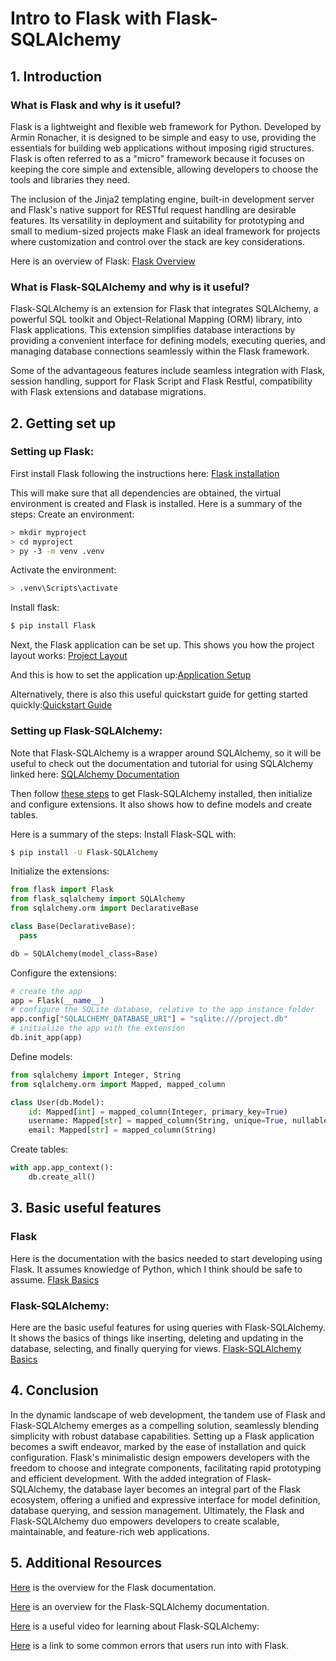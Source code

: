 # Intro to Flask with Flask-SQLAlchemy


## 1. Introduction
###  What is Flask and why is it useful?
Flask is a lightweight and flexible web framework for Python. Developed by Armin Ronacher, it is designed to be simple and easy to use, providing the essentials for building web applications without imposing rigid structures. Flask is often referred to as a "micro" framework because it focuses on keeping the core simple and extensible, allowing developers to choose the tools and libraries they need. 

The inclusion of the Jinja2 templating engine, built-in development server and Flask's native support for RESTful request handling are desirable features. Its versatility in deployment and suitability for prototyping and small to medium-sized projects make Flask an ideal framework for projects where customization and control over the stack are key considerations.

Here is an overview of Flask: [Flask Overview](https://flask.palletsprojects.com/en/3.0.x/#)

### What is Flask-SQLAlchemy and why is it useful?

Flask-SQLAlchemy is an extension for Flask that integrates SQLAlchemy, a powerful SQL toolkit and Object-Relational Mapping (ORM) library, into Flask applications. This extension simplifies database interactions by providing a convenient interface for defining models, executing queries, and managing database connections seamlessly within the Flask framework.

Some of the advantageous features include seamless integration with Flask, session handling, support for Flask Script and Flask Restful, compatibility with Flask extensions and database migrations.



## 2. Getting set up
### Setting up Flask:
First install Flask following the instructions here: [Flask installation](https://flask.palletsprojects.com/en/3.0.x/installation/)

This will make sure that all dependencies are obtained, the virtual environment is created and Flask is installed.
Here is a summary of the steps:
Create an environment:
```bash
> mkdir myproject
> cd myproject
> py -3 -m venv .venv
```
Activate the environment:
```bash
> .venv\Scripts\activate
```
Install flask:
```python
$ pip install Flask
```

Next, the Flask application can be set up. 
This shows you how the project layout works: [Project Layout](https://flask.palletsprojects.com/en/3.0.x/tutorial/layout/)

And this is how to set the application up:[Application Setup](https://flask.palletsprojects.com/en/3.0.x/tutorial/factory/)

Alternatively, there is also this useful quickstart guide for getting started quickly:[Quickstart Guide](https://flask.palletsprojects.com/en/3.0.x/quickstart/)

### Setting up Flask-SQLAlchemy:
Note that Flask-SQLAlchemy is a wrapper around SQLAlchemy, so it will be useful to check out the documentation and tutorial for using SQLAlchemy linked here:
[SQLAlchemy Documentation](https://docs.sqlalchemy.org/en/20/tutorial/index.html)

Then follow [these steps](https://flask-sqlalchemy.palletsprojects.com/en/3.1.x/quickstart/#installation) to get Flask-SQLAlchemy installed, then initialize and configure extensions. It also shows how to define models and create tables.

Here is a summary of the steps:
Install Flask-SQL with:
```bash
$ pip install -U Flask-SQLAlchemy
```
Initialize the extensions:
```python
from flask import Flask
from flask_sqlalchemy import SQLAlchemy
from sqlalchemy.orm import DeclarativeBase

class Base(DeclarativeBase):
  pass

db = SQLAlchemy(model_class=Base)
```

Configure the extensions:
```python
# create the app
app = Flask(__name__)
# configure the SQLite database, relative to the app instance folder
app.config["SQLALCHEMY_DATABASE_URI"] = "sqlite:///project.db"
# initialize the app with the extension
db.init_app(app)
```

Define models:
```python
from sqlalchemy import Integer, String
from sqlalchemy.orm import Mapped, mapped_column

class User(db.Model):
    id: Mapped[int] = mapped_column(Integer, primary_key=True)
    username: Mapped[str] = mapped_column(String, unique=True, nullable=False)
    email: Mapped[str] = mapped_column(String)
```

Create tables:
```python
with app.app_context():
    db.create_all()
```

## 3. Basic useful features
### Flask
Here is the documentation with the basics needed to start developing using Flask. It assumes knowledge of Python, which I think should be safe to assume.
[Flask Basics](https://flask.palletsprojects.com/en/3.0.x/tutorial/)


### Flask-SQLAlchemy:
Here are the basic useful features for using queries with Flask-SQLAlchemy. It shows the basics of things like inserting, deleting and updating in the database, selecting, and finally querying for views.
[Flask-SQLAlchemy Basics](https://flask-sqlalchemy.palletsprojects.com/en/3.1.x/queries/)


## 4. Conclusion
In the dynamic landscape of web development, the tandem use of Flask and Flask-SQLAlchemy emerges as a compelling solution, seamlessly blending simplicity with robust database capabilities. Setting up a Flask application becomes a swift endeavor, marked by the ease of installation and quick configuration. Flask's minimalistic design empowers developers with the freedom to choose and integrate components, facilitating rapid prototyping and efficient development. With the added integration of Flask-SQLAlchemy, the database layer becomes an integral part of the Flask ecosystem, offering a unified and expressive interface for model definition, database querying, and session management. Ultimately, the Flask and Flask-SQLAlchemy duo empowers developers to create scalable, maintainable, and feature-rich web applications.


## 5. Additional Resources
[Here](https://flask.palletsprojects.com/en/3.0.x/) is the overview for the Flask documentation.


[Here](https://flask-sqlalchemy.palletsprojects.com/en/3.1.x/) is an overview for the Flask-SQLAlchemy documentation.


[Here](https://www.youtube.com/watch?v=uZnp21fu8TQ&t=1s&ab_channel=TechWithTim) is a useful video for learning about Flask-SQLAlchemy:

[Here](https://flask.palletsprojects.com/en/2.3.x/errorhandling/) is a link to some common errors that users run into with Flask.



